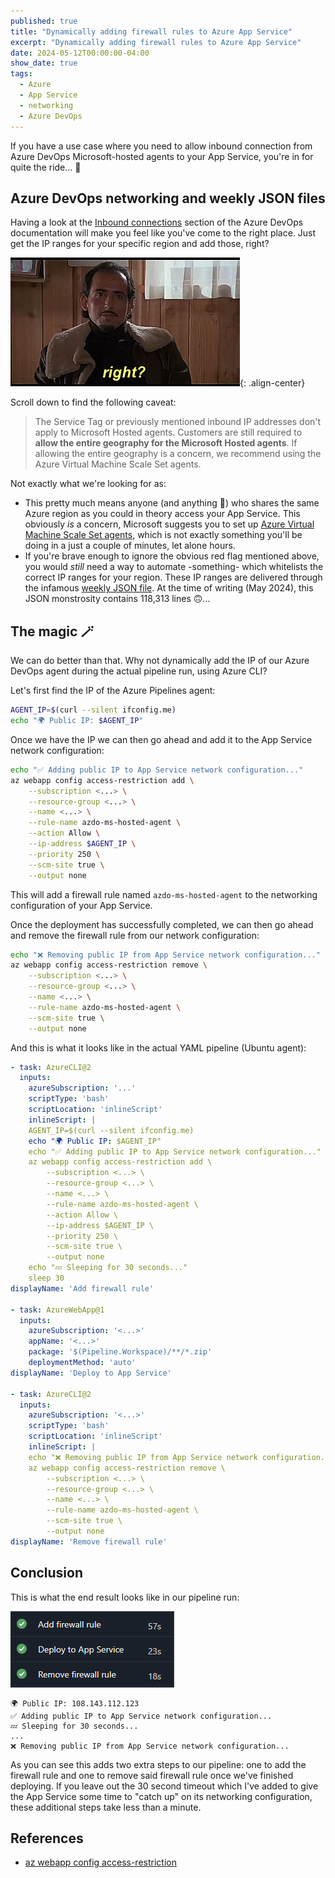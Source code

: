 ```yaml
---
published: true
title: "Dynamically adding firewall rules to Azure App Service"
excerpt: "Dynamically adding firewall rules to Azure App Service"
date: 2024-05-12T00:00:00-04:00
show_date: true
tags:
  - Azure
  - App Service
  - networking
  - Azure DevOps
---
```


If you have a use case where you need to allow inbound connection from Azure DevOps Microsoft-hosted agents to your App Service, you're in for quite the ride... 🎢

## Azure DevOps networking and weekly JSON files

Having a look at the [Inbound connections](https://learn.microsoft.com/en-us/azure/devops/organizations/security/allow-list-ip-url?view=azure-devops&tabs=IP-V4#inbound-connections) section of the Azure DevOps documentation will make you feel like you've come to the right place. Just get the IP ranges for your specific region and add those, right?

![right wrong gif](/assets/images/right-wrong-gif.gif){: .align-center}

Scroll down to find the following caveat:

> The Service Tag or previously mentioned inbound IP addresses don't apply to Microsoft Hosted agents. Customers are still required to **allow the entire geography for the Microsoft Hosted agents**. If allowing the entire geography is a concern, we recommend using the Azure Virtual Machine Scale Set agents.

Not exactly what we're looking for as:

- This pretty much means anyone (and anything 🤖) who shares the same Azure region as you could in theory access your App Service. This obviously *is* a concern, Microsoft suggests you to set up [Azure Virtual Machine Scale Set agents](https://learn.microsoft.com/en-us/azure/devops/pipelines/agents/scale-set-agents?view=azure-devops), which is not exactly something you'll be doing in a just a couple of minutes, let alone hours.
- If you're brave enough to ignore the obvious red flag mentioned above, you would *still* need a way to automate -something- which whitelists the correct IP ranges for your region. These IP ranges are delivered through the infamous [weekly JSON file](https://learn.microsoft.com/en-us/azure/devops/pipelines/agents/hosted?view=azure-devops&tabs=yaml#networking). At the time of writing (May 2024), this JSON monstrosity contains 118,313 lines 🙃...

## The magic 🪄

We can do better than that. Why not dynamically add the IP of our Azure DevOps agent during the actual pipeline run, using Azure CLI?

Let's first find the IP of the Azure Pipelines agent:

```bash
AGENT_IP=$(curl --silent ifconfig.me)
echo "🌍 Public IP: $AGENT_IP"
```

Once we have the IP we can then go ahead and add it to the App Service network configuration:

```bash
echo "✅ Adding public IP to App Service network configuration..."
az webapp config access-restriction add \
    --subscription <...> \
    --resource-group <...> \
    --name <...> \
    --rule-name azdo-ms-hosted-agent \
    --action Allow \
    --ip-address $AGENT_IP \
    --priority 250 \
    --scm-site true \
    --output none
```

This will add a firewall rule named `azdo-ms-hosted-agent` to the networking configuration of your App Service.

Once the deployment has successfully completed, we can then go ahead and remove the firewall rule from our network configuration:

```bash
echo "❌ Removing public IP from App Service network configuration..."
az webapp config access-restriction remove \
    --subscription <...> \
    --resource-group <...> \
    --name <...> \
    --rule-name azdo-ms-hosted-agent \
    --scm-site true \
    --output none
```

And this is what it looks like in the actual YAML pipeline (Ubuntu agent):

```yaml
- task: AzureCLI@2
  inputs:
    azureSubscription: '...'
    scriptType: 'bash'
    scriptLocation: 'inlineScript'
    inlineScript: |
    AGENT_IP=$(curl --silent ifconfig.me)
    echo "🌍 Public IP: $AGENT_IP"
    echo "✅ Adding public IP to App Service network configuration..."
    az webapp config access-restriction add \
        --subscription <...> \
        --resource-group <...> \
        --name <...> \
        --rule-name azdo-ms-hosted-agent \
        --action Allow \
        --ip-address $AGENT_IP \
        --priority 250 \
        --scm-site true \
        --output none
    echo "💤 Sleeping for 30 seconds..."
    sleep 30
displayName: 'Add firewall rule'

- task: AzureWebApp@1
  inputs:
    azureSubscription: '<...>'
    appName: '<...>'
    package: '$(Pipeline.Workspace)/**/*.zip'
    deploymentMethod: 'auto'
displayName: 'Deploy to App Service'

- task: AzureCLI@2
  inputs:
    azureSubscription: '<...>'
    scriptType: 'bash'
    scriptLocation: 'inlineScript'
    inlineScript: |
    echo "❌ Removing public IP from App Service network configuration..."
    az webapp config access-restriction remove \
        --subscription <...> \
        --resource-group <...> \
        --name <...> \
        --rule-name azdo-ms-hosted-agent \
        --scm-site true \
        --output none
displayName: 'Remove firewall rule'
```

## Conclusion

This is what the end result looks like in our pipeline run:

![fw-rules-log](/assets/images/fw-rules-log.png)

```shell
🌍 Public IP: 108.143.112.123
✅ Adding public IP to App Service network configuration...
💤 Sleeping for 30 seconds...
...
❌ Removing public IP from App Service network configuration...
```

As you can see this adds two extra steps to our pipeline: one to add the firewall rule and one to remove said firewall rule once we've finished deploying. If you leave out the 30 second timeout which I've added to give the App Service some time to "catch up" on its networking configuration, these additional steps take less than a minute.

## References

- [az webapp config access-restriction](https://learn.microsoft.com/en-us/cli/azure/webapp/config/access-restriction)
